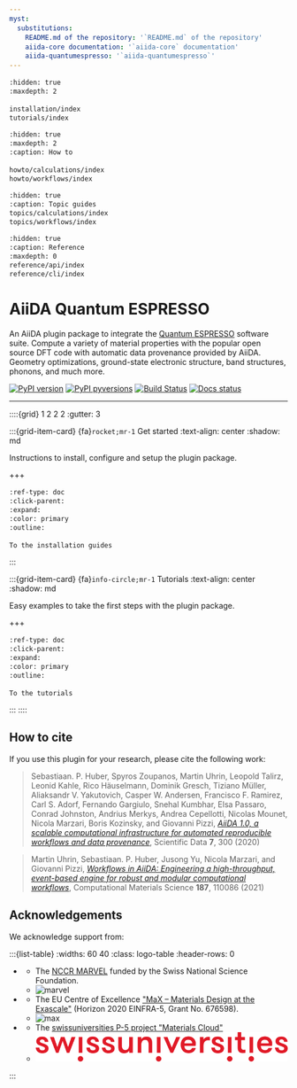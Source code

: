 ```yaml
---
myst:
  substitutions:
    README.md of the repository: '`README.md` of the repository'
    aiida-core documentation: '`aiida-core` documentation'
    aiida-quantumespresso: '`aiida-quantumespresso`'
---
```


```{toctree}
:hidden: true
:maxdepth: 2

installation/index
tutorials/index
```

```{toctree}
:hidden: true
:maxdepth: 2
:caption: How to

howto/calculations/index
howto/workflows/index
```

```{toctree}
:hidden: true
:caption: Topic guides
topics/calculations/index
topics/workflows/index
```

```{toctree}
:hidden: true
:caption: Reference
:maxdepth: 0
reference/api/index
reference/cli/index
```

# AiiDA Quantum ESPRESSO

An AiiDA plugin package to integrate the [Quantum ESPRESSO](http://www.quantumespresso.org) software suite.
Compute a variety of material properties with the popular open source DFT code with automatic data provenance provided by AiiDA.
Geometry optimizations, ground-state electronic structure, band structures, phonons, and much more.

[![PyPI version](https://badge.fury.io/py/aiida-quantumespresso.svg)](https://badge.fury.io/py/aiida-quantumespresso)
[![PyPI pyversions](https://img.shields.io/pypi/pyversions/aiida-quantumespresso.svg)](https://pypi.python.org/pypi/aiida-quantumespresso)
[![Build Status](https://github.com/aiidateam/aiida-quantumespresso/actions/workflows/ci.yml/badge.svg?branch=main)](https://github.com/aiidateam/aiida-quantumespresso/actions)
[![Docs status](https://readthedocs.org/projects/aiida-quantumespresso/badge)](http://aiida-quantumespresso.readthedocs.io/)

______________________________________________________________________


::::{grid} 1 2 2 2
:gutter: 3

:::{grid-item-card} {fa}`rocket;mr-1` Get started
:text-align: center
:shadow: md

Instructions to install, configure and setup the plugin package.

+++

```{button-ref} installation/index
:ref-type: doc
:click-parent:
:expand:
:color: primary
:outline:

To the installation guides
```
:::

:::{grid-item-card} {fa}`info-circle;mr-1` Tutorials
:text-align: center
:shadow: md

Easy examples to take the first steps with the plugin package.

+++

```{button-ref} tutorials/index
:ref-type: doc
:click-parent:
:expand:
:color: primary
:outline:

To the tutorials
```
:::
::::


## How to cite

If you use this plugin for your research, please cite the following work:

> Sebastiaan. P. Huber, Spyros Zoupanos, Martin Uhrin, Leopold Talirz, Leonid Kahle, Rico Häuselmann, Dominik Gresch, Tiziano Müller, Aliaksandr V. Yakutovich, Casper W. Andersen, Francisco F. Ramirez, Carl S. Adorf, Fernando Gargiulo, Snehal Kumbhar, Elsa Passaro, Conrad Johnston, Andrius Merkys, Andrea Cepellotti, Nicolas Mounet, Nicola Marzari, Boris Kozinsky, and Giovanni Pizzi, [*AiiDA 1.0, a scalable computational infrastructure for automated
    reproducible workflows and data provenance*](https://doi.org/10.1038/s41597-020-00638-4), Scientific Data **7**, 300 (2020)

> Martin Uhrin, Sebastiaan. P. Huber, Jusong Yu, Nicola Marzari, and Giovanni Pizzi, [*Workflows in AiiDA: Engineering a high-throughput, event-based
    engine for robust and modular computational workflows*](https://doi.org/10.1016/j.commatsci.2020.110086), Computational Materials Science **187**, 110086 (2021)

## Acknowledgements

We acknowledge support from:

:::{list-table}
:widths: 60 40
:class: logo-table
:header-rows: 0

* - The [NCCR MARVEL](http://nccr-marvel.ch/) funded by the Swiss National Science Foundation.
  - ![marvel](images/MARVEL.png)
* - The EU Centre of Excellence ["MaX – Materials Design at the Exascale"](http://www.max-centre.eu/) (Horizon 2020 EINFRA-5, Grant No. 676598).
  - ![max](images/MaX.png)
* - The [swissuniversities P-5 project "Materials Cloud"](https://www.materialscloud.org/swissuniversities)
  - ![swissuniversities](images/swissuniversities.png)

:::

[aiida]: http://aiida.net
[aiida quantum espresso tutorial]: https://aiida-tutorials.readthedocs.io/en/tutorial-qe-short/
[aiida-core documentation]: https://aiida.readthedocs.io/projects/aiida-core/en/latest/intro/get_started.html
[aiida-quantumespresso]: https://github.com/aiidateam/aiida-quantumespresso
[aiidalab demo cluster]: https://aiidalab-demo.materialscloud.org/
[quantum espresso]: http://www.quantumespresso.org
[quantum mobile]: https://quantum-mobile.readthedocs.io/en/latest/index.html
